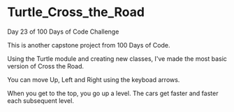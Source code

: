 # Turtle_Cross_the_Road
 Day 23 of 100 Days of Code Challenge


This is another capstone project from 100 Days of Code.

Using the Turtle module and creating new classes, I've made the most basic version of Cross the Road.

You can move Up, Left and Right using the keyboad arrows. 

When you get to the top, you go up a level. The cars get faster and faster each subsequent level.
